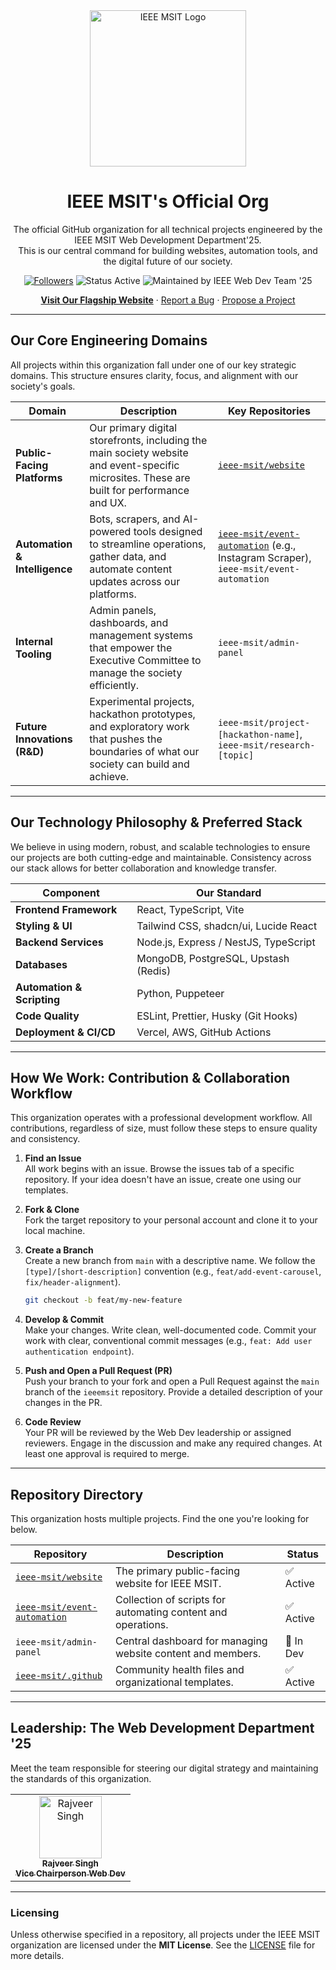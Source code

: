<div align="center">

  <a href="https://ieeemsit.vercel.app/" target="_blank">
    <img src="https://github.com/rajveeerr/IEEEMSIT/blob/main/public/IEEEWhiteLogowithTransparentBG.png" alt="IEEE MSIT Logo" width="250"/>
  </a>

  <h1 align="center">IEEE MSIT's Official Org</h1>
  <p align="center">
    The official GitHub organization for all technical projects engineered by the IEEE MSIT Web Development Department'25.
    <br />
    This is our central command for building websites, automation tools, and the digital future of our society.
  </p>

  <p align="center">
    <a href="https://github.com/IEEE-MSIT"><img src="https://img.shields.io/github/followers/ieeemsit?label=Follow&style=for-the-badge&logo=github&color=00629B" alt="Followers"></a>
    <img src="https://img.shields.io/badge/Status-Active-brightgreen?style=for-the-badge" alt="Status Active">
    <img src="https://img.shields.io/badge/Maintained%20by-IEEE%20Web%20Dev%20Team%20'25-C84C31?style=for-the-badge" alt="Maintained by IEEE Web Dev Team '25">
<!--     <a href="https://github.com/ieeemsit/.github/blob/main/LICENSE"><img src="https://img.shields.io/github/license/ieeemsit/website?style=for-the-badge&color=A7B77F" alt="License"></a> -->
  </p>

  <p align="center">
    <a href="https://ieeemsit.vercel.app/"><strong>Visit Our Flagship Website</strong></a>
    ·
    <a href="https://github.com/ieeemsit/.github/issues/new?assignees=&labels=bug&template=bug_report.md&title=">Report a Bug</a>
    ·
    <a href="https://github.com/ieeemsit/.github/issues/new?assignees=&labels=enhancement&template=feature_request.md&title=">Propose a Project</a>
  </p>

</div>

---



## Our Core Engineering Domains

All projects within this organization fall under one of our key strategic domains. This structure ensures clarity, focus, and alignment with our society's goals.

| Domain                       | Description                                                                                                                              | Key Repositories                                                                                                   |
| ---------------------------- | ---------------------------------------------------------------------------------------------------------------------------------------- | ------------------------------------------------------------------------------------------------------------------ |
| **Public-Facing Platforms**  | Our primary digital storefronts, including the main society website and event-specific microsites. These are built for performance and UX. | [`ieee-msit/website`](https://github.com/ieee-msit/website)                                                        |
| **Automation & Intelligence**| Bots, scrapers, and AI-powered tools designed to streamline operations, gather data, and automate content updates across our platforms.   | [`ieee-msit/event-automation`](https://github.com/ieee-msit/event-automation)  (e.g., Instagram Scraper), `ieee-msit/event-automation`                                        |
| **Internal Tooling**         | Admin panels, dashboards, and management systems that empower the Executive Committee to manage the society efficiently.                   | `ieee-msit/admin-panel`                                                                                             |
| **Future Innovations (R&D)** | Experimental projects, hackathon prototypes, and exploratory work that pushes the boundaries of what our society can build and achieve.    | `ieee-msit/project-[hackathon-name]`, `ieee-msit/research-[topic]`                                                     |

---

## Our Technology Philosophy & Preferred Stack

We believe in using modern, robust, and scalable technologies to ensure our projects are both cutting-edge and maintainable. Consistency across our stack allows for better collaboration and knowledge transfer.

| Component                  | Our Standard                                                                                                   |
| -------------------------- | -------------------------------------------------------------------------------------------------------------- |
| **Frontend Framework**     | React, TypeScript, Vite                                                                                       |
| **Styling & UI**           | Tailwind CSS, shadcn/ui, Lucide React                                                                            |
| **Backend Services**       | Node.js, Express / NestJS, TypeScript                                                                          |
| **Databases**              | MongoDB, PostgreSQL, Upstash (Redis)                                                                           |
| **Automation & Scripting** | Python, Puppeteer                                                                                                |
| **Code Quality**           | ESLint, Prettier, Husky (Git Hooks)                                                                            |
| **Deployment & CI/CD**     | Vercel, AWS, GitHub Actions                                                                                      |

---

## How We Work: Contribution & Collaboration Workflow

This organization operates with a professional development workflow. All contributions, regardless of size, must follow these steps to ensure quality and consistency.

1.  **Find an Issue**  
    All work begins with an issue. Browse the issues tab of a specific repository. If your idea doesn't have an issue, create one using our templates.

2.  **Fork & Clone**  
    Fork the target repository to your personal account and clone it to your local machine.

3.  **Create a Branch**  
    Create a new branch from `main` with a descriptive name. We follow the `[type]/[short-description]` convention (e.g., `feat/add-event-carousel`, `fix/header-alignment`).
    ```sh
    git checkout -b feat/my-new-feature
    ```

4.  **Develop & Commit**  
    Make your changes. Write clean, well-documented code. Commit your work with clear, conventional commit messages (e.g., `feat: Add user authentication endpoint`).

5.  **Push and Open a Pull Request (PR)**  
    Push your branch to your fork and open a Pull Request against the `main` branch of the `ieeemsit` repository. Provide a detailed description of your changes in the PR.

6.  **Code Review**  
    Your PR will be reviewed by the Web Dev leadership or assigned reviewers. Engage in the discussion and make any required changes. At least one approval is required to merge.

---

## Repository Directory

This organization hosts multiple projects. Find the one you're looking for below.

| Repository                                     | Description                                                    | Status      |
| ---------------------------------------------- | -------------------------------------------------------------- | ----------- |
| [`ieee-msit/website`](https://github.com/ieee-msit/website) | The primary public-facing website for IEEE MSIT.               | ✅ Active   |
| [`ieee-msit/event-automation`]((https://github.com/ieee-msit/event-automation))                     | Collection of scripts for automating content and operations.   | ✅ Active   |
| `ieee-msit/admin-panel`                         | Central dashboard for managing website content and members.    | 🚧 In Dev |
| [`ieee-msit/.github`](https://github.com/ieee-msit/.github)  | Community health files and organizational templates.           | ✅ Active   |

---

## Leadership: The Web Development Department '25

Meet the team responsible for steering our digital strategy and maintaining the standards of this organization.

<table>
<tr>
<!-- <td align="center">
  <a href="https://github.com/[your-github-username]">
    <img src="https://via.placeholder.com/100" width="100px;" alt="[Your Name]"/>
    <br />
    <sub><b>[Your Name]</b></sub>
    <br />
    <sub><b>Vice Chairperson</b></sub>
  </a>
</td> -->
<td align="center">
  <a href="https://github.com/rajveeerr">
    <img src="https://avatars.githubusercontent.com/u/176945581?s=400&u=1dc187dbe5d896c88640168291484b2963a7f67d&v=4)?s=400&u=1dc187dbe5d896c88640168291484b2963a7f67d&v=4)?auto=format&fit=crop&w=200&q=80" width="100px;" alt="Rajveer Singh"/>
    <br />
    <sub><b>Rajveer Singh</b></sub>
    <br />
    <sub><b>Vice Chairperson Web Dev</b></sub>
  </a>
</td>
<!-- Add other core team members as needed -->
</tr>
</table>

---

### Licensing

Unless otherwise specified in a repository, all projects under the IEEE MSIT organization are licensed under the **MIT License**. See the [LICENSE](https://github.com/ieeemsit/.github/blob/main/LICENSE) file for more details.
